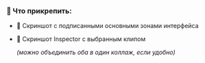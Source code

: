 ### **📎 Что прикрепить:**

- 📍 Скриншот с подписанными основными зонами интерфейса
- 📍 Скриншот Inspector с выбранным клипом
    
    *(можно объединить оба в один коллаж, если удобно)*